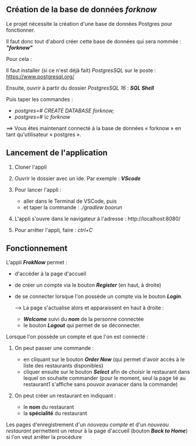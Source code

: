 ## Création de la base de données ***forknow***

Le projet nécessite la création d'une base de données Postgres pour fonctionner.

Il faut donc tout d'abord créer cette base de données qui sera nommée : ***"forknow"***

Pour cela : 

Il faut installer (si ce n'est déjà fait) _PostgresSQL_ sur le poste : https://www.postgresql.org/

Ensuite, ouvrir à partir du dossier _PostgresSQL 16_ : ___SQL Shell___

Puis taper les commandes : 
- _postgres=# CREATE DATABASE forknow;_
- _postgres=# \c forknow_

==> Vous êtes maintenant connecté à la base de données « forknow » en tant qu'utilisateur « postgres ».

## Lancement de l'application ##

1. Cloner l'appli
2. Ouvrir le dossier avec un ide. Par exemple : ***VScode***
3. Pour lancer l'appli :
   - aller dans le Terminal de VSCode, puis
   - et taper la commande : _./gradlew boorun_

4. L'appli s'ouvre dans le navigateur à l'adresse : http://localhost:8080/

5. Pour arrêter l'appli, faire :   _ctrl+C_

## Fonctionnement ##
L'appli ***FrokNow*** permet :

- d'accéder à la page d'accueil
- de créer un compte via le bouton ***Register*** (en haut, à droite)
- de se connecter lorsque l'on possède un compte via le bouton ***Login***.

    --> La page s'actualise alors et apparaissent en haut à droite :

    - ***Welcome*** suivi du ***nom*** de la personne connectée
    - le bouton ***Logout*** qui permet de se déconnecter.



Lorsque l'on possède un compte et que l'on est connecté :
1. On peut passer une commande :

   - en cliquant sur le bouton ***Order Now*** (qui permet d'avoir accès à le liste des restaurants disponibles)
   - cliquer ensuite sur le bouton ***Select*** afin de choisir le restaurant dans lequel on souhaite commander (pour le moment, seul la page lié au restaurant1 s'affiche sans pouvoir avanacer dans la commande)

2. On peut créer un restaurant en indiquant :

   - le **nom** du restaurant
   - la **spécialité** du restaurant

Les pages d'enregistrement d'un _nouveau compte_ et d'un _nouveau restaurant_ permettent un retour à la page d'accueil (bouton ***Back to Home***) si l'on veut arrêter la procédure




